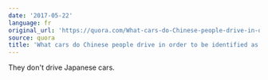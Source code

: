 ```yaml
---
date: '2017-05-22'
language: fr
original_url: 'https://quora.com/What-cars-do-Chinese-people-drive-in-order-to-be-identified-as-Chinese/answer/Clément-Renaud'
source: quora
title: 'What cars do Chinese people drive in order to be identified as Chinese?'
---
```


They don\'t drive Japanese cars.
